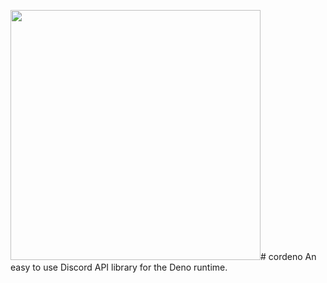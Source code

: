 <img src="https://raw.githubusercontent.com/cordeno/cordeno/master/assets/cordeno.gif" style='image-rendering: crisp-edges;' width="400px" height="400px" /># cordeno
An easy to use Discord API library for the Deno runtime.
